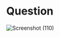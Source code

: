 # Question

![Screenshot (110)](https://github.com/aradhanayada/PW-assignment1-solution/assets/103102710/802bf7ed-ae2e-4fbe-8915-1159e4567499)
